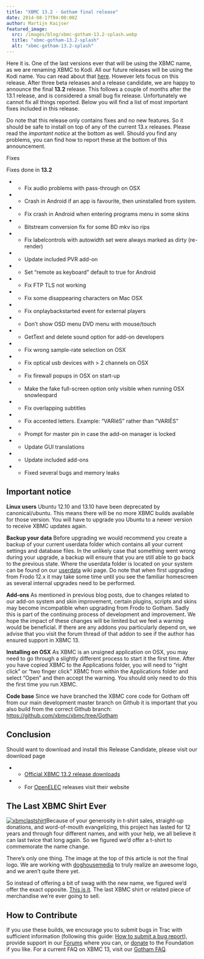 ```yaml
---
title: "XBMC 13.2 - Gotham final release"
date: 2014-08-17T04:00:00Z
author: Martijn Kaijser
featured_image:
  src: /images/blog/xbmc-gotham-13.2-splash.webp
  title: "xbmc-gotham-13.2-splash"
  alt: "xbmc-gotham-13.2-splash"
---
```


Here it is. One of the last versions ever that will be using the XBMC name, as we are renaming XBMC to Kodi. All our future releases will be using the Kodi name. You can read about that [here](https://kodi.wiki/introducing-kodi-14/). However lets focus on this release. After three beta releases and a release candidate, we are happy to announce the final **13.2** release. This follows a couple of months after the 13.1 release, and is considered a small bug fix release. Unfortunately we cannot fix all things reported. Below you will find a list of most important fixes included in this release.

Do note that this release only contains fixes and no new features. So it should be safe to install on top of any of the current 13.x releases. Please read the _important notice_ at the bottom as well. Should you find any problems, you can find how to report these at the bottom of this announcement.

Fixes

Fixes done in **13.2**

- - Fix audio problems with pass-through on OSX
- - Crash in Android if an app is favourite, then uninstalled from system.
- - Fix crash in Android when entering programs menu in some skins
- - Bitstream conversion fix for some BD mkv iso rips
- - Fix labelcontrols with autowidth set were always marked as dirty (re-render)
- - Update included PVR add-on
- - Set “remote as keyboard” default to true for Android
- - Fix FTP TLS not working
- - Fix some disappearing characters on Mac OSX
- - Fix onplaybackstarted event for external players
- - Don’t show OSD menu DVD menu with mouse/touch
- - GetText and delete sound option for add-on developers
- - Fix wrong sample-rate selection on OSX
- - Fix optical usb devices with \> 2 channels on OSX
- - Fix firewall popups in OSX on start-up
- - Make the fake full-screen option only visible when running OSX snowleopard
- - Fix overlapping subtitles
- - Fix accented letters. Example: “VARIéS” rather than “VARIÉS”
- - Prompt for master pin in case the add-on manager is locked
- - Update GUI translations
- - Update included add-ons
- - Fixed several bugs and memory leaks

## Important notice

**Linux users** Ubuntu 12.10 and 13.10 have been deprecated by canonical/ubuntu. This means there will be no more XBMC builds available for those version. You will have to upgrade you Ubuntu to a newer version to receive XBMC updates again.

**Backup your data** Before upgrading we would recommend you create a backup of your current userdata folder which contains all your current settings and database files. In the unlikely case that something went wrong during your upgrade, a backup will ensure that you are still able to go back to the previous state. Where the userdata folder is located on your system can be found on our [userdata](https://kodi.wiki/view/Userdata) wiki page. Do note that when first upgrading from Frodo 12.x it may take some time until you see the familiar homescreen as several internal upgrades need to be performed.

**Add-ons** As mentioned in previous blog posts, due to changes related to our add-on system and skin improvement, certain plugins, scripts and skins may become incompatible when upgrading from Frodo to Gotham. Sadly this is part of the continuing process of development and improvement. We hope the impact of these changes will be limited but we feel a warning would be beneficial. If there are any addons you particularly depend on, we advise that you visit the forum thread of that addon to see if the author has ensured support in XBMC 13.

**Installing on OSX** As XBMC is an unsigned application on OSX, you may need to go through a slightly different process to start it the first time. After you have copied XBMC to the Applications folder, you will need to “right click” or “two finger click” XBMC from within the Applications folder and select “Open” and then accept the warning. You should only need to do this the first time you run XBMC.

**Code base** Since we have branched the XBMC core code for Gotham off from our main development master branch on Github it is important that you also build from the correct Github branch: <https://github.com/xbmc/xbmc/tree/Gotham>

## Conclusion

Should want to download and install this Release Candidate, please visit our download page

- - [Official XBMC 13.2 release downloads](https://kodi.wiki/download/)
- - For [OpenELEC](https://openelec.tv/) releases visit their website

## The Last XBMC Shirt Ever

[![xbmclastshirt](/sites/default/files/uploads/xbmclastshirt.webp)](https://teespring.com/lastxbmcshirt1)Because of your generosity in t-shirt sales, straight-up donations, and word-of-mouth evangelizing, this project has lasted for 12 years and through four different names, and with your help, we all believe it can last twice that long again. So we figured we’d offer a t-shirt to commemorate the name change.

There’s only one thing. The image at the top of this article is not the final logo. We are working with [doghousemedia](https://doghouse.agency/ "doghousemedia") to truly realize an awesome logo, and we aren’t quite there yet.

So instead of offering a bit of swag with the new name, we figured we’d offer the exact opposite. [This is it](https://teespring.com/lastxbmcshirt1 "The Last XBMC Shirt"). The last XBMC shirt or related piece of merchandise we’re ever going to sell.

## How to Contribute

If you use these builds, we encourage you to submit bugs in Trac with sufficient information (following this guide: [How to submit a bug report](https://kodi.wiki/view/HOW-TO:Submit_a_bug_report)), provide support in our [Forums](https://forum.kodi.tv/ "XBMC Forums") where you can, or [donate](https://kodi.wiki/contribute/donate/ "XBMC Foundation Donations") to the Foundation if you like. For a current FAQ on XBMC 13, visit our [Gotham FAQ](<https://kodi.wiki/view/XBMC_v13_(Gotham)_FAQ> "XBMC 13 FAQ").

